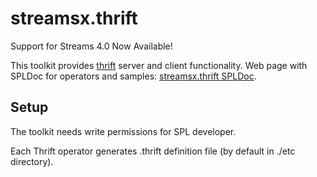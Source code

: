 streamsx.thrift
===============
Support for Streams 4.0 Now Available!

This toolkit provides [thrift](http://thrift.apache.org) server and client functionality.
Web page with SPLDoc for operators and samples: [streamsx.thrift SPLDoc](http://ibmstreams.github.io/streamsx.thrift).

Setup
-----
The toolkit needs write permissions for SPL developer.

Each Thrift operator generates .thrift definition file (by default in ./etc directory).
